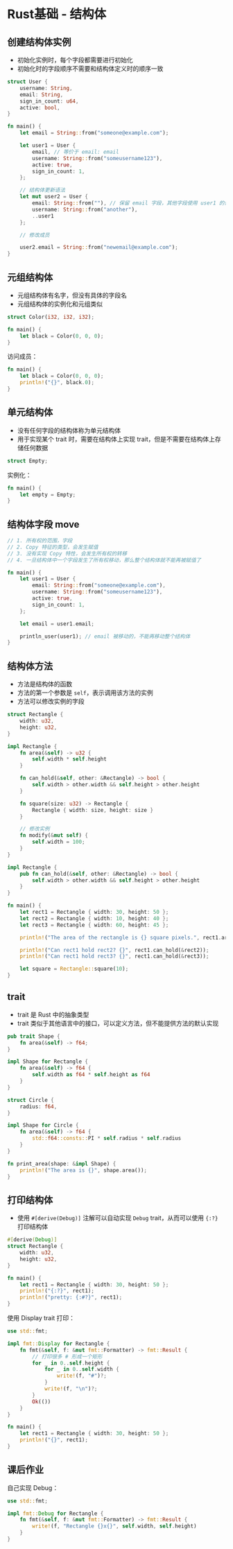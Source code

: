# Rust基础 - 结构体

## 创建结构体实例

- 初始化实例时，每个字段都需要进行初始化
- 初始化时的字段顺序不需要和结构体定义时的顺序一致

```rust
struct User {
    username: String,
    email: String,
    sign_in_count: u64,
    active: bool,
}

fn main() {
    let email = String::from("someone@example.com");

    let user1 = User {
        email, // 等价于 email: email
        username: String::from("someusername123"),
        active: true,
        sign_in_count: 1,
    };

    // 结构体更新语法
    let mut user2 = User {
        email: String::from(""), // 保留 email 字段，其他字段使用 user1 的值
        username: String::from("another"),
        ..user1
    };

    // 修改成员

    user2.email = String::from("newemail@example.com");
}
```

## 元组结构体

- 元组结构体有名字，但没有具体的字段名
- 元组结构体的实例化和元组类似

```rust
struct Color(i32, i32, i32);

fn main() {
    let black = Color(0, 0, 0);
}
```

访问成员：

```rust
fn main() {
    let black = Color(0, 0, 0);
    println!("{}", black.0);
}
```

## 单元结构体

- 没有任何字段的结构体称为单元结构体
- 用于实现某个 trait 时，需要在结构体上实现 trait，但是不需要在结构体上存储任何数据

```rust
struct Empty;
```

实例化：

```rust
fn main() {
    let empty = Empty;
}
```

## 结构体字段 move

```rust
// 1. 所有权的范围，字段
// 2. Copy 特征的类型，会发生赋值
// 3. 没有实现 Copy 特性，会发生所有权的转移
// 4. 一旦结构体中一个字段发生了所有权移动，那么整个结构体就不能再被赋值了

fn main() {
    let user1 = User {
        email: String::from("someone@example.com"),
        username: String::from("someusername123"),
        active: true,
        sign_in_count: 1,
    };

    let email = user1.email;

    println_user(user1); // email 被移动的，不能再移动整个结构体
}

```

## 结构体方法

- 方法是结构体的函数
- 方法的第一个参数是 `self`，表示调用该方法的实例
- 方法可以修改实例的字段

```rust
struct Rectangle {
    width: u32,
    height: u32,
}

impl Rectangle {
    fn area(&self) -> u32 {
        self.width * self.height
    }

    fn can_hold(&self, other: &Rectangle) -> bool {
        self.width > other.width && self.height > other.height
    }

    fn square(size: u32) -> Rectangle {
        Rectangle { width: size, height: size }
    }

    // 修改实例
    fn modify(&mut self) {
        self.width = 100;
    }
}

impl Rectangle {
    pub fn can_hold(&self, other: &Rectangle) -> bool {
        self.width > other.width && self.height > other.height
    }
}

fn main() {
    let rect1 = Rectangle { width: 30, height: 50 };
    let rect2 = Rectangle { width: 10, height: 40 };
    let rect3 = Rectangle { width: 60, height: 45 };

    println!("The area of the rectangle is {} square pixels.", rect1.area());

    println!("Can rect1 hold rect2? {}", rect1.can_hold(&rect2));
    println!("Can rect1 hold rect3? {}", rect1.can_hold(&rect3));

    let square = Rectangle::square(10);
}
```

## trait

- trait 是 Rust 中的抽象类型
- trait 类似于其他语言中的接口，可以定义方法，但不能提供方法的默认实现

```rust
pub trait Shape {
    fn area(&self) -> f64;
}

impl Shape for Rectangle {
    fn area(&self) -> f64 {
        self.width as f64 * self.height as f64
    }
}

struct Circle {
    radius: f64,
}

impl Shape for Circle {
    fn area(&self) -> f64 {
        std::f64::consts::PI * self.radius * self.radius
    }
}

fn print_area(shape: &impl Shape) {
    println!("The area is {}", shape.area());
}
```

## 打印结构体

- 使用 `#[derive(Debug)]` 注解可以自动实现 `Debug` trait，从而可以使用 `{:?}` 打印结构体

```rust
#[derive(Debug)]
struct Rectangle {
    width: u32,
    height: u32,
}

fn main() {
    let rect1 = Rectangle { width: 30, height: 50 };
    println!("{:?}", rect1);
    println!("pretty: {:#?}", rect1);
}
```

使用 Display trait 打印：

```rust
use std::fmt;

impl fmt::Display for Rectangle {
    fn fmt(&self, f: &mut fmt::Formatter) -> fmt::Result {
        // 打印很多 # 形成一个矩形
        for _ in 0..self.height {
            for _ in 0..self.width {
                write!(f, "#")?;
            }
            write!(f, "\n")?;
        }
        Ok(())
    }
}

fn main() {
    let rect1 = Rectangle { width: 30, height: 50 };
    println!("{}", rect1);
}
```

## 课后作业

自己实现 Debug：

```rust
use std::fmt;

impl fmt::Debug for Rectangle {
    fn fmt(&self, f: &mut fmt::Formatter) -> fmt::Result {
        write!(f, "Rectangle {}x{}", self.width, self.height)
    }
}
```
